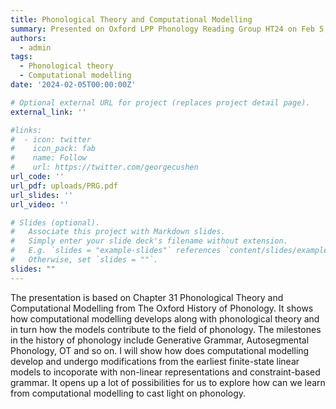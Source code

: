 ```yaml
---
title: Phonological Theory and Computational Modelling
summary: Presented on Oxford LPP Phonology Reading Group HT24 on Feb 5, 2024. This is the book chapter 31 from The Oxford History of Phonology.
authors: 
  - admin
tags:
  - Phonological theory
  - Computational modelling 
date: '2024-02-05T00:00:00Z'

# Optional external URL for project (replaces project detail page).
external_link: ''

#links:
#  - icon: twitter
#    icon_pack: fab
#    name: Follow
#    url: https://twitter.com/georgecushen
url_code: ''
url_pdf: uploads/PRG.pdf
url_slides: ''
url_video: ''

# Slides (optional).
#   Associate this project with Markdown slides.
#   Simply enter your slide deck's filename without extension.
#   E.g. `slides = "example-slides"` references `content/slides/example-slides.md`.
#   Otherwise, set `slides = ""`.
slides: "" 
---
```


The presentation is based on Chapter 31 Phonological Theory and Computational Modelling from The Oxford History of Phonology. It shows how computational modelling develops along with phonological theory and in turn how the models contribute to the field of phonology. The milestones in the history of phonology include Generative Grammar, Autosegmental Phonology, OT and so on. I will show how does computational modelling develop and undergo modifications from the earliest finite-state linear models to incoporate with non-linear representations and constraint-based grammar. It opens up a lot of possibilities for us to explore how can we learn from computational modelling to cast light on phonology.